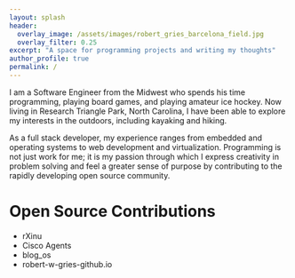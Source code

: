 ```yaml
---
layout: splash
header:
  overlay_image: /assets/images/robert_gries_barcelona_field.jpg
  overlay_filter: 0.25
excerpt: "A space for programming projects and writing my thoughts"
author_profile: true
permalink: /
---
```


I am a Software Engineer from the Midwest who spends his time programming, playing board games, and playing amateur ice hockey.  Now living in Research Triangle Park, North Carolina, I have been able to explore my interests in the outdoors, including kayaking and hiking.

As a full stack developer, my experience ranges from embedded and operating systems to web development and virtualization.  Programming is not just work for me; it is my passion through which I express creativity in problem solving and feel a greater sense of purpose by contributing to the rapidly developing open source community.

# Open Source Contributions

* rXinu
* Cisco Agents
* blog_os
* robert-w-gries-github.io
